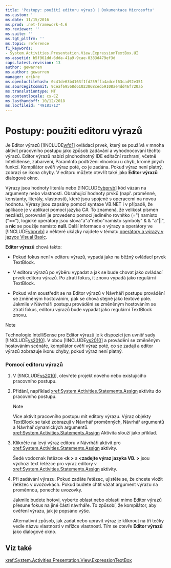 ```yaml
---
title: 'Postupy: použití editoru výrazů | Dokumentace Microsoftu'
ms.custom: ''
ms.date: 11/15/2016
ms.prod: .net-framework-4.6
ms.reviewer: ''
ms.suite: ''
ms.tgt_pltfrm: ''
ms.topic: reference
f1_keywords:
- System.Activities.Presentation.View.ExpressionTextBox.UI
ms.assetid: b5f961dd-6dda-41a9-9cae-0383d479ef3d
caps.latest.revision: 13
author: gewarren
ms.author: gewarren
manager: erikre
ms.openlocfilehash: 0c41de63b4163f1fd259ffa4adcef63cad92e351
ms.sourcegitcommit: 9ceaf69568d61023868ced59108ae4dd46f720ab
ms.translationtype: MT
ms.contentlocale: cs-CZ
ms.lasthandoff: 10/12/2018
ms.locfileid: "49181712"
---
```

# <a name="how-to-use-the-expression-editor"></a>Postupy: použití editoru výrazů
Je Editor výrazů [!INCLUDE[wfd1](../includes/wfd1-md.md)] ovládací prvek, který se používá v mnoha aktivit pracovního postupu jako způsob zadávání a vyhodnocování těchto výrazů. Editor výrazů nabízí plnohodnotný IDE editační rozhraní, včetně IntelliSense, zabarvení, ParamInfo podtržení vlnovkou u chyb, kromě jiných funkcí. Kompilátor ověří výraz poté, co je zadána. Pokud výraz není platný, zobrazí se ikona chyby. V editoru můžete otevřít také jako **Editor výrazů** dialogové okno.  
  
 Výrazy jsou hodnoty literálu nebo [!INCLUDE[vbprvb](../includes/vbprvb-md.md)] kód vázán na argumenty nebo vlastnosti. Obsahující hodnoty prvků (např. proměnné, konstanty, literály, vlastnosti), které jsou spojené s operacemi na novou hodnotu. Výrazy jsou zapsány pomocí syntaxe VB.NET i v případě, že aplikace je v aplikaci pomocí jazyka C#. To znamená, že velikost písmen nezáleží, porovnání je provedeno pomocí jediného rovnítko (=") namísto ("=="), logické operátory jsou slova"a"a"nebo"namísto symboly" & & "a"&#124;&#124;", a **nic**  se použije namísto **null**. Další informace o výrazy a operátory ve [!INCLUDE[vbprvb](../includes/vbprvb-md.md)] a některé ukázky najdete v tématu [operátory a výrazy v jazyce Visual Basic](http://go.microsoft.com/fwlink/?LinkId=186818).  
  
 **Editor výrazů** chová takto:  
  
-   Pokud fokus není v editoru výrazů, vypadá jako na běžný ovládací prvek TextBlock.  
  
-   V editoru výrazů po výběru vypadat a jak se bude chovat jako ovládací prvek editoru výrazů. Po ztratí fokus, it znovu vypadá jako regulární TextBlock.  
  
-   Pokud vám soustředit se na Editor výrazů v Návrháři postupu provádění se změněným hostováním, pak se chová stejně jako textové pole. Jakmile v Návrháři postupu provádění se změněným hostováním se ztratí fokus, editoru výrazů bude vypadat jako regulární TextBlock znovu.  
  
> [!NOTE]
>  Technologie IntelliSense pro Editor výrazů je k dispozici jen uvnitř sady [!INCLUDE[vs2010](../includes/vs2010-md.md)]. V obou [!INCLUDE[vs2010](../includes/vs2010-md.md)] a provádění se změněným hostováním scénáře, kompilátor ověří výraz poté, co se zadají a editor výrazů zobrazuje ikonu chyby, pokud výraz není platný.  
  
### <a name="using-the-expression-editor"></a>Pomocí editoru výrazů  
  
1.  V [!INCLUDE[vs2010](../includes/vs2010-md.md)], otevřete projekt nového nebo existujícího pracovního postupu.  
  
2.  Přidání, například <xref:System.Activities.Statements.Assign> aktivitu do pracovního postupu.  
  
    > [!NOTE]
    >  Více aktivit pracovního postupu mít editory výrazu. Výraz objekty TextBlock se také zobrazují v Návrhář proměnných, Návrhář argumentů a Návrhář dynamických argumentů. <xref:System.Activities.Statements.Assign> Aktivita slouží jako příklad.  
  
3.  Klikněte na levý výraz editoru v Návrháři aktivit pro <xref:System.Activities.Statements.Assign> aktivity.  
  
     Šedé vodoznak řetězce  **\<k >** a  **\<zadejte výraz jazyka VB. >** jsou výchozí text řetězce pro výraz editory v <xref:System.Activities.Statements.Assign> aktivity.  
  
4.  Při zadávání výrazu. Pokud zadáte řetězec, ujistěte se, že chcete vložit řetězec v uvozovkách. Pokud budete chtít vázat argument výrazu na proměnnou, ponechte uvozovky.  
  
     Jakmile budete hotovi, vyberte oblast nebo oblasti mimo Editor výrazů přesune fokus na jiné části návrháře. To způsobí, že kompilátor, aby ověření výrazu, jak je popsáno výše.  
  
     Alternativní způsob, jak zadat nebo upravit výraz je kliknout na tři tečky vedle názvu vlastnosti v mřížce vlastností. Tím se otevře **Editor výrazů** jako dialogové okno.  
  
## <a name="see-also"></a>Viz také  
 <xref:System.Activities.Presentation.View.ExpressionTextBox>